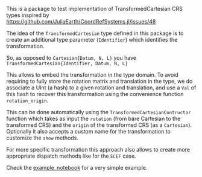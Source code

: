 This is a package to test implementation of TransformedCartesian CRS types inspired by https://github.com/JuliaEarth/CoordRefSystems.jl/issues/48

The idea of the `TransformedCartesian` type defined in this package is to create an additional type parameter (`Identifier`) which identifies the transformation.

So, as opposed to `Cartesian{Datum, N, L}` you have `TransformedCartesian{Identifier, Datum, N, L}`

This allows to embed the transformation in the type domain. To avoid requiring to fully store the rotation matrix and translation in the type, we do associate a UInt (a hash) to a given rotation and translation, and use a `Val` of this hash to recover this transformation using the convenience function `rotation_origin`.

This can be done automatically using the `TransformedCartesianContructor` function which takes as input the `rotation` (from bare Cartesian to the transformed CRS) and the `origin` of the transformed CRS (as a `Cartesian`). Optionally it also accepts a custom name for the transformation to customize the `show` methods.

For more specific transformation this approach also allows to create more appropriate dispatch methods like for the `ECEF` case.

Check the [example_notebook](https://rawcdn.githack.com/disberd/TransformedCartesianCRS.jl/91d71a05fe86919343ae150cd82fc1722bc1e18b/example_notebook.html) for a very simple example.